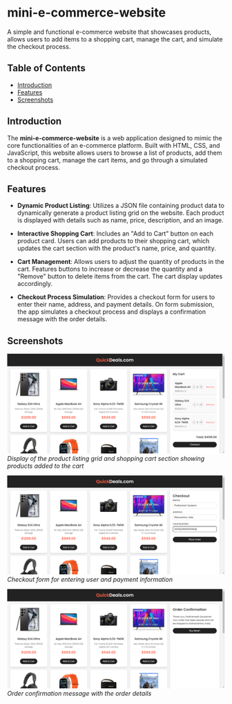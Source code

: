 # mini-e-commerce-website

A simple and functional e-commerce website that showcases products, allows users to add items to a shopping cart, manage the cart, and simulate the checkout process.

## Table of Contents

- [Introduction](#introduction)
- [Features](#features)
- [Screenshots](#screenshots)

## Introduction

The **mini-e-commerce-website** is a web application designed to mimic the core functionalities of an e-commerce platform. Built with HTML, CSS, and JavaScript, this website allows users to browse a list of products, add them to a shopping cart, manage the cart items, and go through a simulated checkout process.

## Features

- **Dynamic Product Listing**: Utilizes a JSON file containing product data to dynamically generate a product listing grid on the website. Each product is displayed with details such as name, price, description, and an image.

- **Interactive Shopping Cart**: Includes an "Add to Cart" button on each product card. Users can add products to their shopping cart, which updates the cart section with the product's name, price, and quantity.

- **Cart Management**: Allows users to adjust the quantity of products in the cart. Features buttons to increase or decrease the quantity and a "Remove" button to delete items from the cart. The cart display updates accordingly.

- **Checkout Process Simulation**: Provides a checkout form for users to enter their name, address, and payment details. On form submission, the app simulates a checkout process and displays a confirmation message with the order details.

## Screenshots

![Screenshot1](screenshots/EcommerceAppScreenShot.PNG)  
_Display of the product listing grid and shopping cart section showing products added to the cart_

![Screenshot2](screenshots/EcommerceAppScreenShot2.PNG)  
_Checkout form for entering user and payment information_

![Screenshot3](screenshots/EcommerceAppScreenShot3.PNG)  
_Order confirmation message with the order details_
